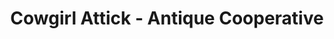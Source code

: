 ---
title: "Cowgirl Attick - Antique Cooperative"
url: /lexington/cowgirl-attick-antique-cooperative/
shop: Antiquitäten
---